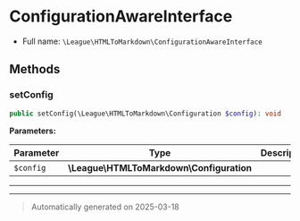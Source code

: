 
# ConfigurationAwareInterface





* Full name: `\League\HTMLToMarkdown\ConfigurationAwareInterface`



## Methods


### setConfig



```php
public setConfig(\League\HTMLToMarkdown\Configuration $config): void
```








**Parameters:**

| Parameter | Type | Description |
|-----------|------|-------------|
| `$config` | **\League\HTMLToMarkdown\Configuration** |  |





***


***
> Automatically generated on 2025-03-18
